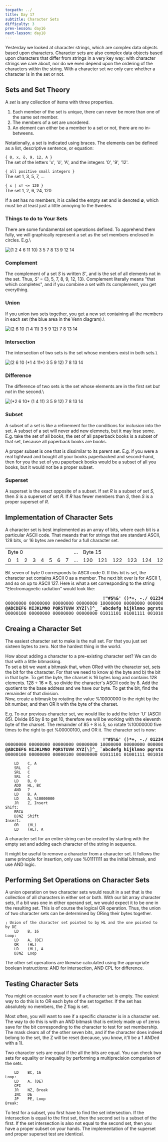 ```yaml
---
tocpath: ../
title: Day 17
subtitle: Character Sets
difficulty: 3
prev-lesson: day16
next-lesson: day18
---
```


Yesterday we looked at character strings, which are complex data objects
based upon characters. Character sets are also complex data objects
based upon characters that differ from strings in a very key way: with
character strings we care about, nor do we even depend upon the ordering
of the characters within the string. With a character set we only care
whether a character is in the set or not.

Sets and Set Theory
-------------------

A *set* is any collection of items with three properties.

1.  Each member of the set is unique, there can never be more than one
    of the same set member.
2.  The members of a set are unordered.
3.  An element can either be a member to a set or not, there are no
    in-betweens.

Notationally, a set is indicated using braces. The elements can be
defined as a list, descriptive sentence, or equation:

`{ 0, x, ö, 9, 12, A }`\
 The set of the letters 'x', 'ö', 'A', and the integers '0', '9', '12'.

`{ all positive small integers }`\
 The set 1, 3, 5, 7, ...

`{ x | x! <= 120 }`\
 The set 1, 2, 6, 24, 120

If a set has no members, it is called the empty set and is denoted
**&empty;**, which must be at least just a little annoying to the Swedes.

### Things to do to Your Sets

There are some fundamental set operations defined. To apprehend them
fully, we will graphically represent a set as the set members enclosed
in circles. E.g.\

![(1 2 4 6 11 10) 3 5 7 8 13 9 12 14](../img/set1.png)

### Complement

The complement of a set *S* is written *S'*, and is the set of all
elements not in the set. Thus, *S'* = {3, 5, 7, 8, 9, 12, 13}.
Complement literally means "that which completes", and if you combine a
set with its complement, you get everything.

### Union

If you union two sets together, you get a new set containing all the
members in each set (the blue area in the Venn diagram).\

![(2 6 10 (1 4 11) 3 5 9 12) 7 8 13 14](../img/union.png)

### Intersection

The intersection of two sets is the set whose members exist in both
sets.\

![(2 6 10 (\*1 4 11\*) 3 5 9 12) 7 8 13 14](../img/intersec.png)

### Difference

The difference of two sets is the set whose elements are in the first
set *but not* in the second.\

![(\*2 6 10\* (1 4 11) 3 5 9 12) 7 8 13 14](../img/diff.png)

### Subset

A subset of a set is like a refinement for the conditions for inclusion
into the set. A subset of a set will never add new elemnets, but it may
lose some. E.g. take the set of all books, the set of all paperback
books is a subset of that set, because all paperback books are books.

A proper subset is one that is dissimilar to its parent set. E.g. if you
were a real tightwad and bought all your books paperbacked and
second-hand, then for you the set of you paperback books would be a
subset of all you books, but it would not be a proper subset.

### Superset

A superset is the exact opposite of a subset. If set *R* is a subset of
set *S*, then *S* is a superset of set *R*. If *R* has fewer members
than *S*, then *S* is a proper superset of *R*.

Implementation of Character Sets
--------------------------------

A character set is best implemented as an array of bits, where each bit
is a particular ASCII code. That meands that for strings that are
standard ASCII, 128 bits, or 16 bytes are needed for a full character
set.

<table>
 <tr>
  <td colspan="8">Byte 0</td>
  <td>&#8230;</td>
  <td colspan="8">Byte 15</td>
 </tr>
 <tr>
  <td>0</td>
  <td>1</td>
  <td>2</td>
  <td>3</td>
  <td>4</td>
  <td>5</td>
  <td>6</td>
  <td>7</td>
  <td>&#8230;</td>
  <td>120</td>
  <td>121</td>
  <td>122</td>
  <td>123</td>
  <td>124</td>
  <td>125</td>
  <td>126</td>
  <td>127</td>
 </tr>
</table>

Bit seven of byte 0 corresponds to ASCII code 0. If this bit is set, the
character set contains ASCII 0 as a member. The next bit over is for
ASCII 1, and so on up to ASCII 127. Here is what a set corresponding to
the string "Electromagnetic radiation" would look like:

<pre><b>                                     !"#$%&' ()*+, -./ 01234567 89:;<=>?</b>
00000000 00000000 00000000 00000000 10000000 00000000 00000000 00000000
<b>@ABCDEFG HIJKLMNO PQRSTUVW XYZ[\]^_ `abcdefg hijklmno pqrstuvw xyz{|}~</b>
00000100 00000000 00000000 00000000 01011101 01001111 00101000 00000000</pre>

Creaing a Character Set
-----------------------

The easiest character set to make is the null set. For that you just set
sixteen bytes to zero. Not the hardest thing in the world.

How about adding a character to a pre-existing character set? We can do
that with a little bitmasking.\
 To set a bit we want a bitmask that, when ORed with the character set,
sets the bit for the character. For that we need to know a) the byte and
b) the bit in that byte. To get the byte, the charset is 16 bytes long
and contains 128 elements. 128 ÷ 16 = 8, so divide the character's ASCII
code by 8. Add the quotient to the base address and we have our byte. To
get the bit, find the remainder of that division.\
 Now, create a bitmask by rotating the value %10000000 to the right by
the bit number, and then OR it with the byte of the charset.

E.g. To our previous character set, we would like to add the letter 'U'
(ASCII 85). Divide 85 by 8 to get 10, therefore we will be working with
the eleventh byte of the charset. The remainder of 85 ÷ 8 is 5, so
rotate %10000000 five times to the right to get %00000100, and OR it.
The character set is now:

<pre><b>                                     !"#$%&' ()*+, -./ 01234567 89:;<=>?</b>
00000000 00000000 00000000 00000000 10000000 00000000 00000000 00000000
<b>@ABCDEFG HIJKLMNO PQRSTUVW XYZ[\]^_ `abcdefg hijklmno pqrstuvw xyz{|}~</b>
00000100 00000000 00000100 00000000 01011101 01001111 00101000 00000000</pre>

        LD    C, A
        SRL   C
        SRL   C
        SRL   C
        LD    B, 0
        ADD   HL, BC
        AND   7
        LD    B, A
        LD    A, %10000000
        JR    Z, Insert
    Shift:
        RRCA
        DJNZ  Shift
    Insert:
        OR    (HL)
        LD    (HL), A

A character set for an entire string can be created by starting with the
empty set and adding each character of the string in sequence.

It might be useful to remove a character from a character set. It
follows the same principle for insertion, only use %01111111 as the
initial bitmask, and use AND logic.

Performing Set Operations on Character Sets
-------------------------------------------

A union operation on two character sets would result in a set that is
the collection of all characters in either set or both. With our bit
array character sets, if a bit was one in either operand set, we would
expect it to be one in the resulting set. This is of course the logical
OR operation. Thus, the union of two character sets can be determined by
ORing their bytes together.

    ; Union of the character set pointed to by HL and the one pointed to by DE
        LD    B, 16
    Loop:
        LD    A, (DE)
        OR    (HL)
        LD    (HL), A
        DJNZ  Loop

The other set operations are likewise calculated using the appropriate
boolean instructions: AND for intersection, AND CPL for difference.

Testing Character Sets
----------------------

You might on occasion want to see if a character set is empty. The
easiest way to do this is to OR each byte of the set together. If the
set has absolutely no members, the Z flag is set.

Most often, you will want to see if a specific character is in a
character set. The way to do this is with an AND bitmask that is
entirely made up of zeros save for the bit corresponding to the
character to test for set membership. The mask clears all of the other
seven bits, and if the character does indeed belong to the set, the Z
will be reset (because, you know, it'll be a 1 ANDed with a 1).

Two character sets are equal if the all the bits are equal. You can
check two sets for equality or inequality by performing a multiprecision
comparison of the sets.

        LD    BC, 16
    Loop:
        LD    A, (DE)
        CPI
        JR    NZ, Break
        INC   DE
        JP    PE, Loop
    Break:

To test for a subset, you first have to find the set intersection. If
the intersection is equal to the first set, then the second set is a
subset of the first. If the set intersection is also not equal to the
second set, then you have a proper subset on your hands. The
implementation of the superset and proper superset test are identical.
